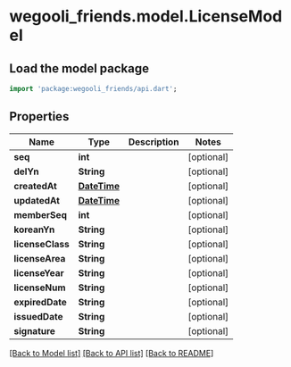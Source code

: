 # wegooli_friends.model.LicenseModel

## Load the model package

```dart
import 'package:wegooli_friends/api.dart';
```

## Properties

| Name             | Type                           | Description | Notes      |
| ---------------- | ------------------------------ | ----------- | ---------- |
| **seq**          | **int**                        |             | [optional] |
| **delYn**        | **String**                     |             | [optional] |
| **createdAt**    | [**DateTime**](../DateTime.md) |             | [optional] |
| **updatedAt**    | [**DateTime**](../DateTime.md) |             | [optional] |
| **memberSeq**    | **int**                        |             | [optional] |
| **koreanYn**     | **String**                     |             | [optional] |
| **licenseClass** | **String**                     |             | [optional] |
| **licenseArea**  | **String**                     |             | [optional] |
| **licenseYear**  | **String**                     |             | [optional] |
| **licenseNum**   | **String**                     |             | [optional] |
| **expiredDate**  | **String**                     |             | [optional] |
| **issuedDate**   | **String**                     |             | [optional] |
| **signature**    | **String**                     |             | [optional] |

[[Back to Model list]](../../README.md#documentation-for-models)
[[Back to API list]](../../README.md#documentation-for-api-endpoints)
[[Back to README]](../../README.md)
